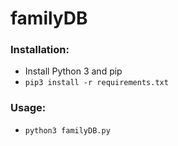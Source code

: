 # familyDB
### Installation:
- Install Python 3 and pip
- `pip3 install -r requirements.txt`

### Usage:
- `python3 familyDB.py`

